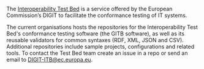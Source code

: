 The [Interoperability Test Bed](https://joinup.ec.europa.eu/collection/interoperability-test-bed-repository/solution/interoperability-test-bed) is a service offered by the European Commission’s DIGIT to facilitate the conformance testing of IT systems.

The current organisations hosts the repositories for the Interoperability Test Bed's conformance testing software (the GITB software), as well as its reusable validators for common syntaxes (RDF, XML, JSON and CSV). Additional repositories include sample projects, configurations and related tools. To contact the Test Bed team create an issue in a repo or send an email to DIGIT-ITB@ec.europa.eu.
